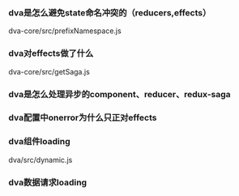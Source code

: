 ### dva是怎么避免state命名冲突的（reducers,effects）
dva-core/src/prefixNamespace.js
### dva对effects做了什么
dva-core/src/getSaga.js
### dva是怎么处理异步的component、reducer、redux-saga
### dva配置中onerror为什么只正对effects
### dva组件loading
dva/src/dynamic.js
### dva数据请求loading